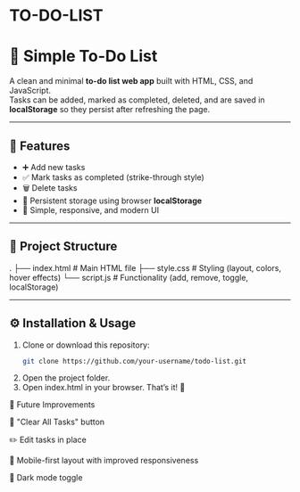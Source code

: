 # TO-DO-LIST
# 📝 Simple To-Do List

A clean and minimal **to-do list web app** built with HTML, CSS, and JavaScript.  
Tasks can be added, marked as completed, deleted, and are saved in **localStorage** so they persist after refreshing the page.

---

## 🚀 Features
- ➕ Add new tasks  
- ✅ Mark tasks as completed (strike-through style)  
- 🗑️ Delete tasks  
- 💾 Persistent storage using browser **localStorage**  
- 🎨 Simple, responsive, and modern UI  

---

## 📂 Project Structure
.
├── index.html # Main HTML file
├── style.css # Styling (layout, colors, hover effects)
└── script.js # Functionality (add, remove, toggle, localStorage)

---

## ⚙️ Installation & Usage
1. Clone or download this repository:
   ```bash
   git clone https://github.com/your-username/todo-list.git
2. Open the project folder.
3. Open index.html in your browser. That’s it! 🎉

   
📌 Future Improvements

🧹 "Clear All Tasks" button

✏️ Edit tasks in place

📱 Mobile-first layout with improved responsiveness

🌙 Dark mode toggle
